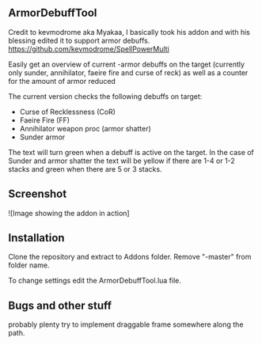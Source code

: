 ## ArmorDebuffTool
Credit to kevmodrome aka Myakaa, I basically took his addon and with his blessing edited it to support armor debuffs. 
https://github.com/kevmodrome/SpellPowerMulti

Easily get an overview of current -armor debuffs on the target (currently only sunder, annihilator, faeire fire and curse of reck) as well as a counter for the amount of armor reduced

The current version checks the following debuffs on target:
* Curse of Recklessness (CoR)
* Faeire Fire (FF)
* Annihilator weapon proc (armor shatter)
* Sunder armor 

The text will turn green when a debuff is active on the target. In the case of Sunder and armor shatter the text will be yellow if there are 1-4 or 1-2 stacks and green when there are 5 or 3 stacks.

## Screenshot

![Image showing the addon in action]

## Installation

Clone the repository and extract to Addons folder. Remove "-master" from folder name.

To change settings edit the ArmorDebuffTool.lua file.

## Bugs and other stuff

probably plenty
try to implement draggable frame somewhere along the path.
